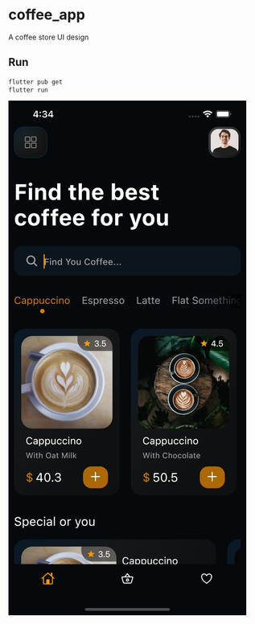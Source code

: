 # coffee_app

A coffee store UI design

## Run

```
flutter pub get
flutter run
```

![Alt text](/screenshots/home-page.png)

